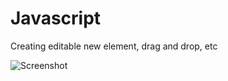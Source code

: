 # Javascript
Creating editable new element, drag and drop, etc

![Screenshot](https://github.com/elitebluestar/Javascript/blob/assets/js-ts-test.jpg )
